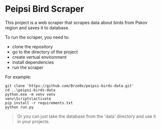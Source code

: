 # Peipsi Bird Scraper

This project is a web scraper that scrapes data about birds from Pskov region and saves it to database.

To run the scraper, you need to: 
- clone the repository
- go to the directory of the project
- create vertual environment 
- install dependencies
- run the scraper

For example:
```
git clone 'https://github.com/Brze0x/peipsi-birds-data.git'
cd ..\peipsi-birds-data
python.exe -m venv venv
venv\Scripts\activate
pip install -r requirements.txt
python run.py
```

> Or you can just take the database from the 'data' directory and use it in your projects.
